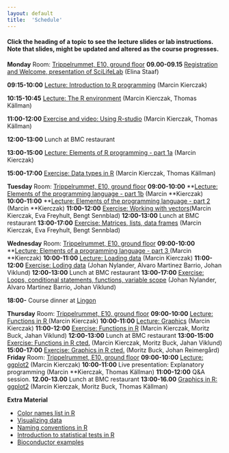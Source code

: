```yaml
---
layout: default
title:  'Schedule'
---
```


#### Click the heading of a topic to see the lecture slides or lab instructions. Note that slides, might be updated and altered as the course progresses.

**Monday**
Room: [Trippelrummet, E10, ground floor](files/bmc_map.jpg)
**09.00-09.15** [Registration and Welcome, presentation of SciLifeLab]() (Elina Staaf)

**09:15-10:00** [Lecture: Introduction to R programming]() (Marcin Kierczak)

**10:15-10:45** [Lecture: The R environment]() (Marcin Kierczak, Thomas Källman)

**11:00-12:00** [Exercise and video: Using R-studio]() (Marcin Kierczak, Thomas Källman)

**12:00-13:00** Lunch at BMC restaurant

**13:00-15:00** [Lecture: Elements of R programming - part 1a]() (Marcin Kierczak)

**15:00-17:00** [Exercise: Data types in R]() (Marcin Kierczak, Thomas Källman)

**Tuesday**
Room: [Trippelrummet, E10, ground floor](files/bmc_map.jpg)
**09:00-10:00**
**[Lecture: Elements of the programming language - part 1b]() (Marcin
**Kierczak)
**10:00-11:00**
**[Lecture: Elements of the programming language - part 2]() (Marcin
**Kierczak)
**11:00-12:00** [Exercise: Working with vectors]()(Marcin Kierczak,
Eva Freyhult, Bengt Sennblad)
**12:00-13:00** Lunch at BMC restaurant
**13:00-17:00** [Exercise: Matrices, lists, data frames]() (Marcin
Kierczak, Eva Freyhult, Bengt Sennblad)

**Wednesday**
Room: [Trippelrummet, E10, ground floor](files/bmc_map.jpg)
**09:00-10:00**
**[Lecture: Elements of a programming language - part 3 ]() (Marcin
**Kierczak)
**10:00-11:00** [Lecture: Loading data]() (Marcin Kierczak)
**11:00-12:00** [Exercise: Loding data]() (Johan Nylander, Alvaro
Martinez Barrio, Johan Viklund)
**12:00-13:00** Lunch at BMC restaurant
**13:00-17:00**
[Exercise: Loops, conditional statements, functions, variable scope]()
(Johan Nylander, Alvaro Martinez Barrio, Johan Viklund)

**18:00-** Course dinner at [Lingon](https://goo.gl/maps/zXcHB6rPHcU2)

**Thursday**
Room: [Trippelrummet, E10, ground floor](files/bmc_map.jpg)
**09:00-10:00** [Lecture: Functions in R ]() (Marcin Kierczak)
**10:00-11:00** [Lecture: Graphics]() (Marcin Kierczak)
**11:00-12:00** [Exercise: Functions in R]() (Marcin Kierczak, Moritz
Buck, Jahan Viklund)
**12:00-13:00** Lunch at BMC restaurant
**13:00-15:00** [Exercise: Functions in R cted.]() (Marcin Kierczak, Moritz
Buck, Jahan Viklund)
**15:00-17:00** [Exercise: Graphics in R cted.]() (Moritz Buck, Johan
Reimergård)
**Friday**
Room: [Trippelrummet, E10, ground floor](files/bmc_map.jpg)
**09:00-10:00** [Lecture: ggplot2]() (Marcin Kierczak)
**10:00-11:00** Live presentation: Explanatory programming (Marcin
**Kierczak, Thomas Källman)
**11:00-12:00** Q&A session.
**12.00-13.00** Lunch at BMC restaurant
**13:00-16.00** [Graphics in R: ggplot2]() (Marcin Kierczak, Moritz
Buck, Thomas Källman)

**Extra Material**
- [Color names list in R](files/Rcolor.pdf)
- [Visualizing data](files/rules_for_using_color.pdf)
- [Naming conventions in R](files/Rnaming.pdf)
- [Introduction to statistical tests in R](files/statests.pdf)
- [Bioconductor examples](https://f1000research.com/channels/bioconductor)
